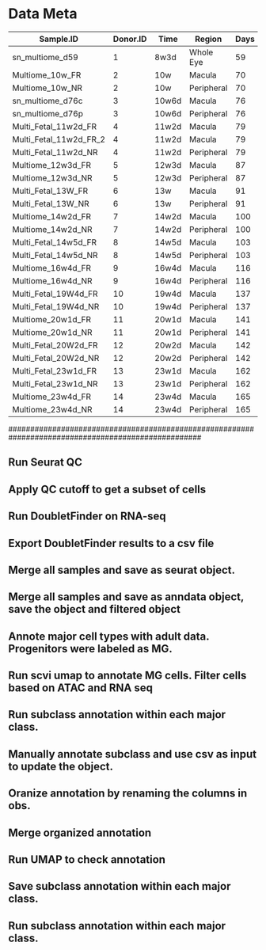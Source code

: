 # Data Meta
|Sample.ID             |Donor.ID|Time |Region    |Days|Data.Type |
|----------------------|--------|-----|----------|----|----------|
|sn_multiome_d59       |1       |8w3d |Whole Eye |59  |Multiomics|
|Multiome_10w_FR       |2       |10w  |Macula    |70  |Multiomics|
|Multiome_10w_NR       |2       |10w  |Peripheral|70  |Multiomics|
|sn_multiome_d76c      |3       |10w6d|Macula    |76  |Multiomics|
|sn_multiome_d76p      |3       |10w6d|Peripheral|76  |Multiomics|
|Multi_Fetal_11w2d_FR  |4       |11w2d|Macula    |79  |Multiomics|
|Multi_Fetal_11w2d_FR_2|4       |11w2d|Macula    |79  |Multiomics|
|Multi_Fetal_11w2d_NR  |4       |11w2d|Peripheral|79  |Multiomics|
|Multiome_12w3d_FR     |5       |12w3d|Macula    |87  |Multiomics|
|Multiome_12w3d_NR     |5       |12w3d|Peripheral|87  |Multiomics|
|Multi_Fetal_13W_FR    |6       |13w  |Macula    |91  |Multiomics|
|Multi_Fetal_13W_NR    |6       |13w  |Peripheral|91  |Multiomics|
|Multiome_14w2d_FR     |7       |14w2d|Macula    |100 |Multiomics|
|Multiome_14w2d_NR     |7       |14w2d|Peripheral|100 |Multiomics|
|Multi_Fetal_14w5d_FR  |8       |14w5d|Macula    |103 |Multiomics|
|Multi_Fetal_14w5d_NR  |8       |14w5d|Peripheral|103 |Multiomics|
|Multiome_16w4d_FR     |9       |16w4d|Macula    |116 |Multiomics|
|Multiome_16w4d_NR     |9       |16w4d|Peripheral|116 |Multiomics|
|Multi_Fetal_19W4d_FR  |10      |19w4d|Macula    |137 |Multiomics|
|Multi_Fetal_19W4d_NR  |10      |19w4d|Peripheral|137 |Multiomics|
|Multiome_20w1d_FR     |11      |20w1d|Macula    |141 |Multiomics|
|Multiome_20w1d_NR     |11      |20w1d|Peripheral|141 |Multiomics|
|Multi_Fetal_20W2d_FR  |12      |20w2d|Macula    |142 |Multiomics|
|Multi_Fetal_20W2d_NR  |12      |20w2d|Peripheral|142 |Multiomics|
|Multi_Fetal_23w1d_FR  |13      |23w1d|Macula    |162 |Multiomics|
|Multi_Fetal_23w1d_NR  |13      |23w1d|Peripheral|162 |Multiomics|
|Multiome_23w4d_FR     |14      |23w4d|Macula    |165 |Multiomics|
|Multiome_23w4d_NR     |14      |23w4d|Peripheral|165 |Multiomics|

#################################################################################################### 
## Run Seurat QC 
## Apply QC cutoff to get a subset of cells 
## Run DoubletFinder on RNA-seq 
## Export DoubletFinder results to a csv file 
## Merge all samples and save as seurat object. 
## Merge all samples and save as anndata object, save the object and filtered object 
## Annote major cell types with adult data. Progenitors were labeled as MG. 
## Run scvi umap to annotate MG cells. Filter cells based on ATAC and RNA seq 
## Run subclass annotation within each major class. 
## Manually annotate subclass and use csv as input to update the object. 
## Oranize annotation by renaming the columns in obs. 
## Merge organized annotation 
## Run UMAP to check annotation 
## Save subclass annotation within each major class. 
## Run subclass annotation within each major class. 